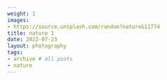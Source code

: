```yaml
---
weight: 1
images:
- https://source.unsplash.com/random?nature&11774
title: nature 1
date: 2022-07-23
layout: photography
tags:
- archive # all posts
- nature
---
```

